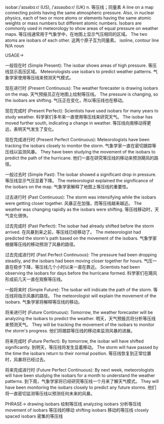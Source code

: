 isobar:/ˈaɪsəbɑːr/ (US), /ˈaɪsəʊbɑːr/ (UK)
n.
等压线；同量素
A line on a map connecting points having the same atmospheric pressure. Also, in nuclear physics, each of two or more atoms or elements having the same atomic weights or mass numbers but different atomic numbers.
Isobars are commonly used in meteorology to show areas of equal pressure on weather maps. 等压线通常用于气象学中，在地图上显示气压相同的区域。
The two atoms are isobars of each other. 这两个原子互为同量素。
isoline, contour line
N/A
noun


USAGE->

一般现在时 (Simple Present):
The isobar shows areas of high pressure. 等压线显示高压区域。
Meteorologists use isobars to predict weather patterns. 气象学家使用等压线来预测天气模式。


现在进行时 (Present Continuous):
The weather forecaster is drawing isobars on the map. 天气预报员正在地图上绘制等压线。
The pressure is changing, so the isobars are shifting. 气压正在变化，所以等压线也在移动。


现在完成时 (Present Perfect):
Scientists have used isobars for many years to study weather. 科学家们多年来一直使用等压线来研究天气。
The isobar has moved further south, indicating a change in weather. 等压线向南移动得更远，表明天气发生了变化。


现在完成进行时 (Present Perfect Continuous):
Meteorologists have been tracking the isobars closely to monitor the storm. 气象学家一直在密切跟踪等压线以监测风暴。
They have been studying the movement of the isobars to predict the path of the hurricane. 他们一直在研究等压线的移动来预测飓风的路径。


一般过去时 (Simple Past):
The isobar showed a significant drop in pressure. 等压线显示气压显着下降。
The meteorologist explained the significance of the isobars on the map. 气象学家解释了地图上等压线的重要性。


过去进行时 (Past Continuous):
The storm was intensifying while the isobars were getting closer together.  风暴正在加强，而等压线越来越近。
The weather was changing rapidly as the isobars were shifting. 等压线移动时，天气变化很快。


过去完成时 (Past Perfect):
The isobar had already shifted before the storm arrived. 在风暴到来之前，等压线已经移动了。
The meteorologist had predicted the storm's path based on the movement of the isobars. 气象学家根据等压线的移动预测了风暴的路径。


过去完成进行时 (Past Perfect Continuous):
The pressure had been dropping steadily, and the isobars had been moving closer together for hours. 气压一直在稳步下降，等压线几个小时以来一直在靠近。
Scientists had been observing the isobars for days before the hurricane formed. 科学家们在飓风形成前几天一直在观察等压线。


一般将来时 (Simple Future):
The isobar will indicate the path of the storm. 等压线将指示风暴的路径。
The meteorologist will explain the movement of the isobars. 气象学家将解释等压线的移动。


将来进行时 (Future Continuous):
Tomorrow, the weather forecaster will be analyzing the isobars to predict the weather. 明天，天气预报员将分析等压线来预测天气。
They will be tracking the movement of the isobars to monitor the storm's progress. 他们将跟踪等压线的移动来监测风暴的进展。


将来完成时 (Future Perfect):
By tomorrow, the isobar will have shifted significantly. 到明天，等压线将发生显着移动。
The storm will have passed by the time the isobars return to their normal position. 等压线恢复到正常位置时，风暴将已经过去。


将来完成进行时 (Future Perfect Continuous):
By next week, meteorologists will have been studying the isobars for a month to understand the weather patterns. 到下周，气象学家将已经研究等压线一个月来了解天气模式。
They will have been monitoring the isobars closely to predict any future storms. 他们将一直密切监测等压线以预测任何未来的风暴。



PHRASE->
drawing isobars 绘制等压线
analyzing isobars 分析等压线
movement of isobars 等压线的移动
shifting isobars 移动的等压线
closely spaced isobars 密集的等压线

